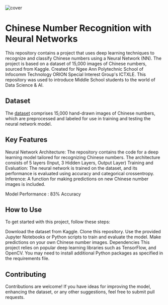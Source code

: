 
![cover](https://github.com/ssim3/Learning-Chinese-With-Neural-Networks/blob/main/CoverBanner.jpg)

# Chinese Number Recognition with Neural Networks
This repository contains a project that uses deep learning techniques to recognize and classify Chinese numbers using a Neural Network (NN). The project is based on a dataset of 15,000 images of Chinese numbers, sourced from Kaggle.
Created for Ngee Ann Polytechnic School of Infocomm Technology ORION Special Interest Group's ICTXLE. This repository was used to introduce Middle School students to the world of Data Science & AI.

## Dataset
The [dataset](https://www.kaggle.com/datasets/gpreda/chinese-mnist) comprises 15,000 hand-drawn images of Chinese numbers, which are preprocessed and labeled for use in training and testing the neural network model.

## Key Features
Neural Network Architecture: The repository contains the code for a deep learning model tailored for recognizing Chinese numbers. The architecture consists of 5 layers (Input, 3 Hidden Layers, Output Layer)
Training and Evaluation: The neural network is trained on the dataset, and its performance is evaluated using accuracy and categorical crossentropy.
Inference: A function for making predictions on new Chinese number images is included.

Model Performance : 83% Accuracy

## How to Use
To get started with this project, follow these steps:

Download the dataset from Kaggle.
Clone this repository.
Use the provided Jupyter Notebooks or Python scripts to train and evaluate the model.
Make predictions on your own Chinese number images.
Dependencies
This project relies on popular deep learning libraries such as TensorFlow, and OpenCV. You may need to install additional Python packages as specified in the requirements file.

## Contributing
Contributions are welcome! If you have ideas for improving the model, enhancing the dataset, or any other suggestions, feel free to submit pull requests.

